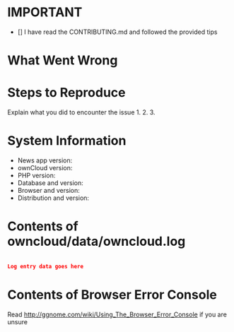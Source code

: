# IMPORTANT

* [] I have read the CONTRIBUTING.md and followed the provided tips

# What Went Wrong

# Steps to Reproduce
Explain what you did to encounter the issue
1.
2.
3.

# System Information
* News app version:
* ownCloud version:
* PHP version:
* Database and version:
* Browser and version:
* Distribution and version:

# Contents of owncloud/data/owncloud.log

```json

Log entry data goes here

```

# Contents of Browser Error Console
Read http://ggnome.com/wiki/Using_The_Browser_Error_Console if you are unsure
